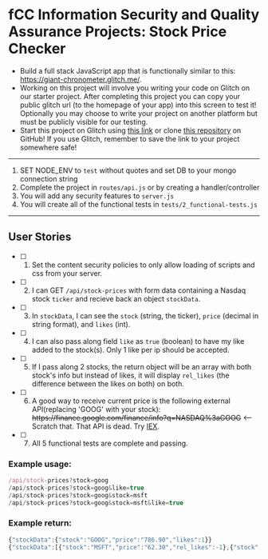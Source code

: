 # fCC Information Security and Quality Assurance Projects: Stock Price Checker  

- Build a full stack JavaScript app that is functionally similar to this: https://giant-chronometer.glitch.me/.  
- Working on this project will involve you writing your code on Glitch on our starter project. After completing this project you can copy your public glitch url (to the homepage of your app) into this screen to test it! Optionally you may choose to write your project on another platform but must be publicly visible for our testing.  
- Start this project on Glitch using [this link](https://glitch.com/#!/import/github/freeCodeCamp/boilerplate-project-stockchecker/) or clone [this repository](https://github.com/freeCodeCamp/boilerplate-project-stockchecker/) on GitHub! If you use Glitch, remember to save the link to your project somewhere safe!  

---
1) SET NODE_ENV to `test` without quotes and set DB to your mongo connection string
2) Complete the project in `routes/api.js` or by creating a handler/controller
3) You will add any security features to `server.js`
4) You will create all of the functional tests in `tests/2_functional-tests.js`  

---

## User Stories  
* [ ] 1. Set the content security policies to only allow loading of scripts and css from your server.  
* [ ] 2. I can GET `/api/stock-prices` with form data containing a Nasdaq stock `ticker` and recieve back an object `stockData`.  
* [ ] 3. In `stockData`, I can see the `stock` (string, the ticker), `price` (decimal in string format), and `likes` (int).  
* [ ] 4. I can also pass along field `like` as `true` (boolean) to have my like added to the stock(s). Only 1 like per ip should be accepted.  
* [ ] 5. If I pass along 2 stocks, the return object will be an array with both stock's info but instead of likes, it will display `rel_likes` (the difference between the likes on both) on both.  
* [ ] 6. A good way to receive current price is the following external API(replacing 'GOOG' with your stock): ~~https:/<span>/finance.google.com/finance/info?q=NASDAQ%3aGOOG~~</span> <-- Scratch that. That API is dead. Try [IEX](https://iextrading.com/developer/docs/).  
* [ ] 7. All 5 functional tests are complete and passing.  

### Example usage:  
```js
/api/stock-prices?stock=goog  
/api/stock-prices?stock=goog&like=true  
/api/stock-prices?stock=goog&stock=msft  
/api/stock-prices?stock=goog&stock=msft&like=true  
```

### Example return:  
```js
{"stockData":{"stock":"GOOG","price":"786.90","likes":1}}   
{"stockData":[{"stock":"MSFT","price":"62.30","rel_likes":-1},{"stock":"GOOG","price":"786.90","rel_likes":1}]}  
```
